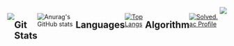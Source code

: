

<div style="display:flex">

<a href="https://github.com/jlee0505"><img src="https://hits.seeyoufarm.com/api/count/incr/badge.svg?url=https%3A%2F%2Fgithub.com%2Fjlee0505&count_bg=%23000000&title_bg=%23000000&icon=github.svg&icon_color=%23E7E7E7&title=GitHub&edge_flat=false)"/></a>

  ## Git Stats

![Anurag's GitHub stats](https://github-readme-stats.vercel.app/api?username=jlee0505)

## Languages
  <!-- small version -->
[![Top Langs](https://github-readme-stats.vercel.app/api/top-langs/?username=jlee0505)](https://github.com/jlee0505/github-readme-stats)
## Algorithm
[![Solved.ac Profile](http://mazassumnida.wtf/api/mini/generate_badge?boj=jlee_0505)](https://solved.ac/jlee_0505)
<!-- Large version -->
<!-- [![Solved.ac Profile](http://mazassumnida.wtf/api/generate_badge?boj=jlee_0505)](https://solved.ac/jlee_0505) -->
<img src="http://mazandi.herokuapp.com/api?handle=jlee_0505&theme=dark"/>
</div>  

<!--
**jlee0505/jlee0505** is a ✨ _special_ ✨ repository because its `README.md` (this file) appears on your GitHub profile.

Here are some ideas to get you started:

![HTML5](https://img.shields.io/badge/-HTML5-red)

- 🔭 I’m currently working on ...
- 🌱 I’m currently learning ...
- 👯 I’m looking to collaborate on ...
- 🤔 I’m looking for help with ...
- 💬 Ask me about ...
- 📫 How to reach me: ...
- 😄 Pronouns: ...
- ⚡ Fun fact: ...
-->
